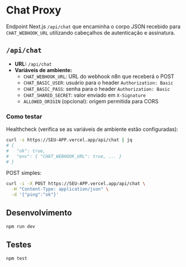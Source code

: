 # Chat Proxy

Endpoint Next.js `/api/chat` que encaminha o corpo JSON recebido para `CHAT_WEBHOOK_URL` utilizando cabeçalhos de autenticação e assinatura.

## `/api/chat`

- **URL:** `/api/chat`
- **Variáveis de ambiente:**
  - `CHAT_WEBHOOK_URL`: URL do webhook n8n que receberá o POST
  - `CHAT_BASIC_USER`: usuário para o header `Authorization: Basic`
  - `CHAT_BASIC_PASS`: senha para o header `Authorization: Basic`
  - `CHAT_SHARED_SECRET`: valor enviado em `X-Signature`
  - `ALLOWED_ORIGIN` (opcional): origem permitida para CORS

### Como testar

Healthcheck (verifica se as variáveis de ambiente estão configuradas):

```bash
curl -s https://SEU-APP.vercel.app/api/chat | jq
# {
#   "ok": true,
#   "env": { "CHAT_WEBHOOK_URL": true, ... }
# }
```

POST simples:

```bash
curl -i -X POST https://SEU-APP.vercel.app/api/chat \
  -H "Content-Type: application/json" \
  -d '{"ping":"ok"}'
```

## Desenvolvimento

```bash
npm run dev
```

## Testes

```bash
npm test
```

